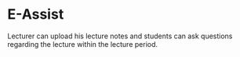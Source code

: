 # E-Assist
Lecturer can upload his lecture notes and students can ask questions regarding the lecture within the lecture period.
